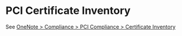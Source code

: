 # PCI Certificate Inventory
See [OneNote > Compliance > PCI Compliance > Certificate Inventory](https://garrettcounty.sharepoint.com/DoTCom/_layouts/OneNote.aspx?id=%2FDoTCom%2FSiteAssets%2FDoTCom%20Notebook&wd=target%28Compliance.one%7C3380D038-81A1-4E0B-B191-75A599000076%2FCertificate%20Inventory%7CDF794F89-639A-4F39-B53A-6E00441DF11D%2F%29)